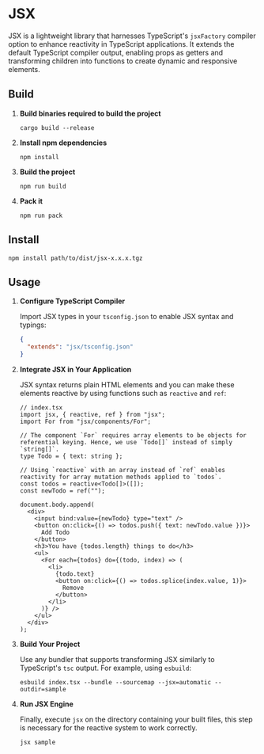 # JSX

JSX is a lightweight library that harnesses TypeScript's `jsxFactory` compiler option to enhance reactivity in TypeScript applications. It extends the default TypeScript compiler output, enabling props as getters and transforming children into functions to create dynamic and responsive elements.

## Build

1. **Build binaries required to build the project**

   ```shell
   cargo build --release
   ```

2. **Install npm dependencies**

   ```shell
   npm install
   ```

3. **Build the project**

   ```shell
   npm run build
   ```

4. **Pack it**

   ```shell
   npm run pack
   ```

## Install

   ```shell
   npm install path/to/dist/jsx-x.x.x.tgz
   ```

## Usage

1. **Configure TypeScript Compiler**

   Import JSX types in your `tsconfig.json` to enable JSX syntax and typings:

   ```json
   {
     "extends": "jsx/tsconfig.json"
   }
   ```

2. **Integrate JSX in Your Application**

   JSX syntax returns plain HTML elements and you can make these elements reactive by using functions such as `reactive` and `ref`:

   ```tsx
   // index.tsx
   import jsx, { reactive, ref } from "jsx";
   import For from "jsx/components/For";

   // The component `For` requires array elements to be objects for referential keying. Hence, we use `Todo[]` instead of simply `string[]`.
   type Todo = { text: string };

   // Using `reactive` with an array instead of `ref` enables reactivity for array mutation methods applied to `todos`.
   const todos = reactive<Todo[]>([]);
   const newTodo = ref("");

   document.body.append(
     <div>
       <input bind:value={newTodo} type="text" />
       <button on:click={() => todos.push({ text: newTodo.value })}>
         Add Todo
       </button>
       <h3>You have {todos.length} things to do</h3>
       <ul>
         <For each={todos} do={(todo, index) => (
           <li>
             {todo.text}
             <button on:click={() => todos.splice(index.value, 1)}>
               Remove
             </button>
           </li>
         )} />
       </ul>
     </div>
   );
   ```

3. **Build Your Project**

   Use any bundler that supports transforming JSX similarly to TypeScript's `tsc` output. For example, using `esbuild`:

   ```shell
   esbuild index.tsx --bundle --sourcemap --jsx=automatic --outdir=sample
   ```

4. **Run JSX Engine**

   Finally, execute `jsx` on the directory containing your built files, this step is necessary for the reactive system to work correctly.

   ```shell
   jsx sample
   ```
